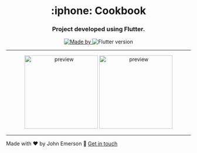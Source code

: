 <h1 align="center">:iphone: Cookbook</h1>
<h3 align="center">Project developed using Flutter.</h3>

<p align="center">
  <a href="https://www.linkedin.com/in/johnemerson1406/">
    <img alt="Made by" src="https://img.shields.io/badge/Made by-John Emerson-%2303a9f4">
  </a>
  
  <img alt="Flutter version" src="https://img.shields.io/badge/flutter-1.17.4-informational?logo=flutter&color=%2303a9f4">
</p>

---

<p align="center">
  <img alt="preview" src="https://user-images.githubusercontent.com/43749971/95627578-d01ba200-0a52-11eb-9b80-d1e9a82eaafa.jpeg" width="200">
  <img alt="preview" src="https://user-images.githubusercontent.com/43749971/95627622-ddd12780-0a52-11eb-95d9-1001530c0fe1.jpeg" width="200">
</p>

---

Made with ♥ by John Emerson :wave: [Get in touch](https://johnemerson1406.github.io/linktree)
